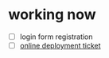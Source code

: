 # working now 
- [ ] login form registration
- [ ] [online deployment ticket](https://www.notion.so/lysander086/3c551ba76ee74550b5fe9dc2ee7ea547?pvs=4#cf248c66c77c4ac78280861181cc435d)